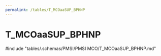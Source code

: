 ```yaml
---
permalink: /tables/T_MCOaaSUP_BPHNP
---
```

# T_MCOaaSUP_BPHNP
<!-- SPDX-License-Identifier: MPL-2.0 -->

<!-- ATTENTION : Ne pas supprimer ou modifier la ligne ci-dessous -->
#include "tables/.schemas/PMSI/PMSI MCO/T_MCOaaSUP_BPHNP.md"
<!-- ATTENTION : Ne pas supprimer ou modifier la ligne ci-dessus -->
